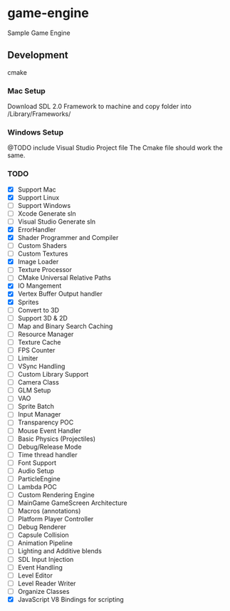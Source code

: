 # game-engine
Sample Game Engine


## Development

cmake

### Mac Setup

Download SDL 2.0 Framework to machine and copy folder into /Library/Frameworks/

### Windows Setup
@TODO include Visual Studio Project file
The Cmake file should work the same.

### TODO

- [x] Support Mac
- [x] Support Linux
- [ ] Support Windows
- [ ] Xcode Generate sln
- [ ] Visual Studio Generate sln
- [x] ErrorHandler
- [x] Shader Programmer and Compiler
- [ ] Custom Shaders
- [ ] Custom Textures
- [x] Image Loader
- [ ] Texture Processor
- [ ] CMake Universal Relative Paths
- [x] IO Mangement
- [x] Vertex Buffer Output handler
- [x] Sprites
- [ ] Convert to 3D
- [ ] Support 3D & 2D
- [ ] Map and Binary Search Caching
- [ ] Resource Manager
- [ ] Texture Cache
- [ ] FPS Counter
- [ ] Limiter
- [ ] VSync Handling
- [ ] Custom Library Support
- [ ] Camera Class
- [ ] GLM Setup
- [ ] VAO
- [ ] Sprite Batch
- [ ] Input Manager
- [ ] Transparency POC
- [ ] Mouse Event Handler
- [ ] Basic Physics (Projectiles)
- [ ] Debug/Release Mode
- [ ] Time thread handler
- [ ] Font Support
- [ ] Audio Setup
- [ ] ParticleEngine
- [ ] Lambda POC
- [ ] Custom Rendering Engine
- [ ] MainGame GameScreen Architecture
- [ ] Macros (annotations)
- [ ] Platform Player Controller
- [ ] Debug Renderer
- [ ] Capsule Collision
- [ ] Animation Pipeline
- [ ] Lighting and Additive blends
- [ ] SDL Input Injection
- [ ] Event Handling
- [ ] Level Editor
- [ ] Level Reader Writer
- [ ] Organize Classes
- [x] JavaScript V8 Bindings for scripting 